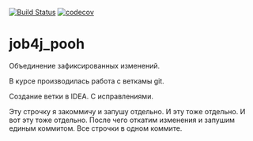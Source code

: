 [![Build Status](https://travis-ci.com/konradmihelsson/job4j_pooh.svg?branch=main)](https://travis-ci.com/konradmihelsson/job4j_pooh)
[![codecov](https://codecov.io/gh/konradmihelsson/job4j_pooh/branch/main/graph/badge.svg)](https://codecov.io/gh/konradmihelsson/job4j_pooh)
# job4j_pooh

Объединение зафиксированных изменений.

В курсе производилась работа с веткамы git.

Создание ветки в IDEA.
С исправлениями.

Эту строчку я закоммичу и запушу отдельно.
И эту тоже отдельно.
И вот эту тоже отдельно. После чего откатим изменения и запушим единым коммитом.
Все строчки в одном коммите.
